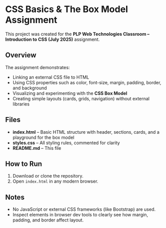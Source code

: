 # CSS Basics & The Box Model Assignment

This project was created for the **PLP Web Technologies Classroom – Introduction to CSS (July 2025)** assignment.

## Overview
The assignment demonstrates:
- Linking an external CSS file to HTML
- Using CSS properties such as color, font-size, margin, padding, border, and background
- Visualizing and experimenting with the **CSS Box Model**
- Creating simple layouts (cards, grids, navigation) without external libraries

## Files
- **index.html** – Basic HTML structure with header, sections, cards, and a playground for the box model
- **styles.css** – All styling rules, commented for clarity
- **README.md** – This file

## How to Run
1. Download or clone the repository.
2. Open `index.html` in any modern browser.

## Notes
- No JavaScript or external CSS frameworks (like Bootstrap) are used.
- Inspect elements in browser dev tools to clearly see how margin, padding, and border affect layout.

